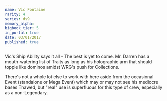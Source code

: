 ```yaml
---
name: Vic Fontaine
rarity: 4
series: ds9
memory_alpha:
bigbook_tier: 5
in_portal: true
date: 03/01/2017
published: true
---
```


Vic's Ship Ability says it all - The best is yet to come. Mr. Darren has a mouth-watering list of Traits as long as his holographic arm that should topple like dominos amidst WRG's push for Collections.

There's not a whole lot else to work with here aside from the occasional Event (standalone or Mega Event) which may or may not see his mediocre bases Thawed, but "real" use is superfluous for this type of crew, especially as a non-Legendary.
